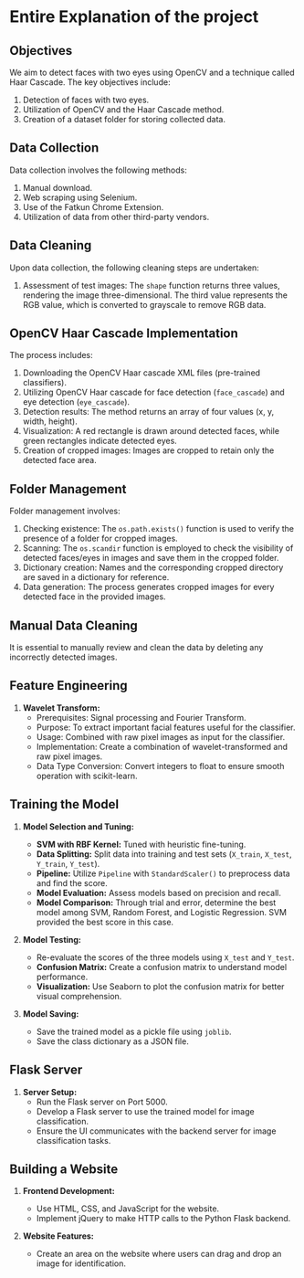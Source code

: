 # Entire Explanation of the project

## Objectives

We aim to detect faces with two eyes using OpenCV and a technique called Haar Cascade. The key objectives include:

1. Detection of faces with two eyes.
2. Utilization of OpenCV and the Haar Cascade method.
3. Creation of a dataset folder for storing collected data.

## Data Collection

Data collection involves the following methods:

1. Manual download.
2. Web scraping using Selenium.
3. Use of the Fatkun Chrome Extension.
4. Utilization of data from other third-party vendors.

## Data Cleaning

Upon data collection, the following cleaning steps are undertaken:

1. Assessment of test images: The `shape` function returns three values, rendering the image three-dimensional. The third value represents the RGB value, which is converted to grayscale to remove RGB data.

## OpenCV Haar Cascade Implementation

The process includes:

1. Downloading the OpenCV Haar cascade XML files (pre-trained classifiers).
2. Utilizing OpenCV Haar cascade for face detection (`face_cascade`) and eye detection (`eye_cascade`).
3. Detection results: The method returns an array of four values (x, y, width, height).
4. Visualization: A red rectangle is drawn around detected faces, while green rectangles indicate detected eyes.
5. Creation of cropped images: Images are cropped to retain only the detected face area.

## Folder Management

Folder management involves:

1. Checking existence: The `os.path.exists()` function is used to verify the presence of a folder for cropped images.
2. Scanning: The `os.scandir` function is employed to check the visibility of detected faces/eyes in images and save them in the cropped folder.
3. Dictionary creation: Names and the corresponding cropped directory are saved in a dictionary for reference.
4. Data generation: The process generates cropped images for every detected face in the provided images.

## Manual Data Cleaning

It is essential to manually review and clean the data by deleting any incorrectly detected images.

## Feature Engineering

1. **Wavelet Transform:**
   - Prerequisites: Signal processing and Fourier Transform.
   - Purpose: To extract important facial features useful for the classifier.
   - Usage: Combined with raw pixel images as input for the classifier.
   - Implementation: Create a combination of wavelet-transformed and raw pixel images.
   - Data Type Conversion: Convert integers to float to ensure smooth operation with scikit-learn.

## Training the Model

1. **Model Selection and Tuning:**
   - **SVM with RBF Kernel:** Tuned with heuristic fine-tuning.
   - **Data Splitting:** Split data into training and test sets (`X_train`, `X_test`, `Y_train`, `Y_test`).
   - **Pipeline:** Utilize `Pipeline` with `StandardScaler()` to preprocess data and find the score.
   - **Model Evaluation:** Assess models based on precision and recall.
   - **Model Comparison:** Through trial and error, determine the best model among SVM, Random Forest, and Logistic Regression. SVM provided the best score in this case.

2. **Model Testing:**
   - Re-evaluate the scores of the three models using `X_test` and `Y_test`.
   - **Confusion Matrix:** Create a confusion matrix to understand model performance.
   - **Visualization:** Use Seaborn to plot the confusion matrix for better visual comprehension.

3. **Model Saving:**
   - Save the trained model as a pickle file using `joblib`.
   - Save the class dictionary as a JSON file.

## Flask Server

1. **Server Setup:**
   - Run the Flask server on Port 5000.
   - Develop a Flask server to use the trained model for image classification.
   - Ensure the UI communicates with the backend server for image classification tasks.

## Building a Website

1. **Frontend Development:**
   - Use HTML, CSS, and JavaScript for the website.
   - Implement jQuery to make HTTP calls to the Python Flask backend.

2. **Website Features:**
   - Create an area on the website where users can drag and drop an image for identification.
